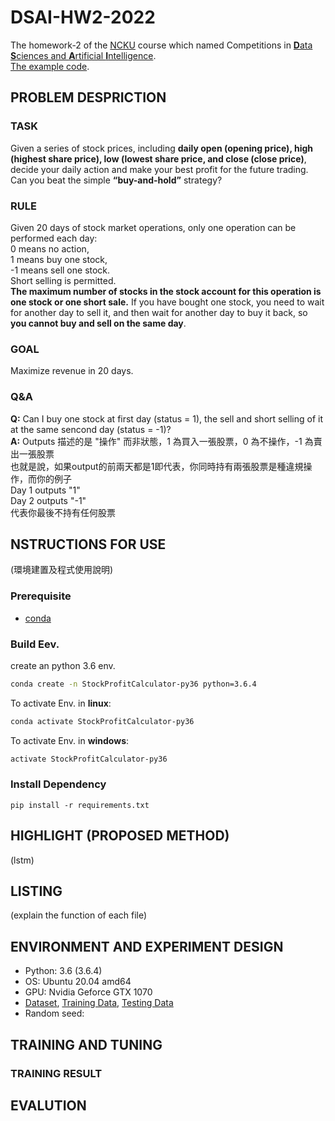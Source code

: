 # DSAI-HW2-2022
The homework-2 of the [NCKU](https://www.ncku.edu.tw/index.php?Lang=en) course which named Competitions in [**D**ata **S**ciences and **A**rtificial **I**ntelligence](http://class-qry.acad.ncku.edu.tw/syllabus/online_display.php?syear=0110&sem=2&co_no=P75J000&class_code=).<br>
[The example code](https://github.com/NCKU-CCS/DSAI-HW2-2021).
## PROBLEM DESPRICTION
### TASK
Given a series of stock prices, including **daily open (opening price), high (highest share price), low (lowest share price, and close (close price)**, decide your daily action and make your best profit for the future trading. Can you beat the simple **“buy-and-hold”** strategy?
### RULE
Given 20 days of stock market operations, only one operation can be performed each day:<br>
0 means no action, <br>
1 means buy one stock, <br>
-1 means sell one stock.<br>
Short selling is permitted. <br>
**The maximum number of stocks in the stock account for this operation is one stock or one short sale.** If you have bought one stock, you need to wait for another day to sell it, and then wait for another day to buy it back, so **you cannot buy and sell on the same day**.
### GOAL
Maximize revenue in 20 days.
### Q&A
**Q:** Can I buy one stock at first day (status = 1), the sell and short selling of it at the same sencond day (status = -1)?<br>
**A:** Outputs 描述的是 "操作" 而非狀態，1 為買入一張股票，0 為不操作，-1 為賣出一張股票<br>
也就是說，如果output的前兩天都是1即代表，你同時持有兩張股票是種違規操作，而你的例子<br>
Day 1 outputs "1"<br>
Day 2 outputs "-1"<br>
代表你最後不持有任何股票
## NSTRUCTIONS FOR USE
(環境建置及程式使用說明)
### Prerequisite
- [conda](https://docs.conda.io/en/latest/index.html)
### Build Eev.
create an python 3.6 env.
```sh 
conda create -n StockProfitCalculator-py36 python=3.6.4
```
To activate Env. in **linux**:
```sh 
conda activate StockProfitCalculator-py36
```
To activate Env. in **windows**:
```sh 
activate StockProfitCalculator-py36
```
### Install Dependency
```
pip install -r requirements.txt
```
## HIGHLIGHT (PROPOSED METHOD)
(lstm)
## LISTING 
(explain the function of each file)
## ENVIRONMENT AND EXPERIMENT DESIGN
* Python: 3.6 (3.6.4)
* OS: Ubuntu 20.04 amd64
* GPU: Nvidia Geforce GTX 1070
* [Dataset](https://www.nasdaq.com/market-activity/stocks/ibm), [Training Data](https://www.dropbox.com/s/uwift61i6ca9g3w/training.csv?dl=0), [Testing Data](https://www.dropbox.com/s/duqiffdpcadu6s7/testing.csv?dl=0)
* Random seed:
## TRAINING AND TUNING
### TRAINING RESULT
## EVALUTION